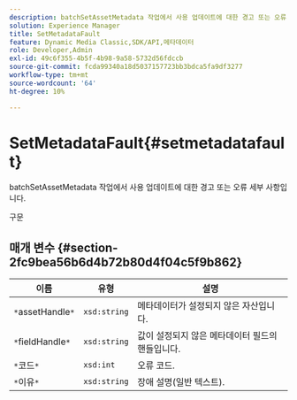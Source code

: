 ```yaml
---
description: batchSetAssetMetadata 작업에서 사용 업데이트에 대한 경고 또는 오류 세부 사항입니다.
solution: Experience Manager
title: SetMetadataFault
feature: Dynamic Media Classic,SDK/API,메타데이터
role: Developer,Admin
exl-id: 49c6f355-4b5f-4b98-9a58-5732d56fdccb
source-git-commit: fcda99340a18d5037157723bb3bdca5fa9df3277
workflow-type: tm+mt
source-wordcount: '64'
ht-degree: 10%

---
```


# SetMetadataFault{#setmetadatafault}

batchSetAssetMetadata 작업에서 사용 업데이트에 대한 경고 또는 오류 세부 사항입니다.

구문

## 매개 변수 {#section-2fc9bea56b6d4b72b80d4f04c5f9b862}

| 이름 | 유형 | 설명 |
|---|---|---|
| `*`assetHandle`*` | `xsd:string` | 메타데이터가 설정되지 않은 자산입니다. |
| `*`fieldHandle`*` | `xsd:string` | 값이 설정되지 않은 메타데이터 필드의 핸들입니다. |
| `*`코드`*` | `xsd:int` | 오류 코드. |
| `*`이유`*` | `xsd:string` | 장애 설명(일반 텍스트). |
